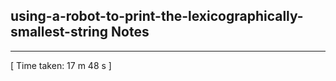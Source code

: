 <h2>using-a-robot-to-print-the-lexicographically-smallest-string Notes</h2><hr>[ Time taken: 17 m 48 s ]
